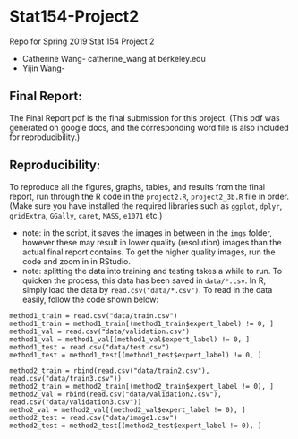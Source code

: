 # Stat154-Project2

Repo for Spring 2019 Stat 154 Project 2
+ Catherine Wang- catherine_wang at berkeley.edu
+ Yijin Wang- 

## Final Report: 

The Final Report pdf is the final submission for this project. (This pdf was generated on google docs, and the corresponding word file is also included for reproducibility.)

## Reproducibility:
To reproduce all the figures, graphs, tables, and results from the final report, run through the R code in the `project2.R`, `project2_3b.R` file in order. (Make sure you have installed the required libraries such as `ggplot`, `dplyr`, `gridExtra`, `GGally`, `caret`, `MASS`, `e1071` etc.)


+ note: in the script, it saves the images in between in the `imgs` folder, however these may result in lower quality (resolution) images than the actual final report contains. To get the higher quality images, run the code and zoom in in RStudio. 
+ note: splitting the data into training and testing takes a while to run. To quicken the process, this data has been saved in `data/*.csv`. In R, simply load the data by `read.csv("data/*.csv")`. To read in the data easily, follow the code shown below:

```
method1_train = read.csv("data/train.csv")
method1_train = method1_train[(method1_train$expert_label) != 0, ]
method1_val = read.csv("data/validation.csv")
method1_val = method1_val[(method1_val$expert_label) != 0, ]
method1_test = read.csv("data/test.csv")
method1_test = method1_test[(method1_test$expert_label) != 0, ]

method2_train = rbind(read.csv("data/train2.csv"), read.csv("data/train3.csv"))
method2_train = method2_train[(method2_train$expert_label != 0), ]
method2_val = rbind(read.csv("data/validation2.csv"), read.csv("data/validation3.csv"))
metho2_val = method2_val[(method2_val$expert_label != 0), ]
method2_test = read.csv("data/image1.csv")
method2_test = method2_test[(method2_test$expert_label != 0), ]
```

